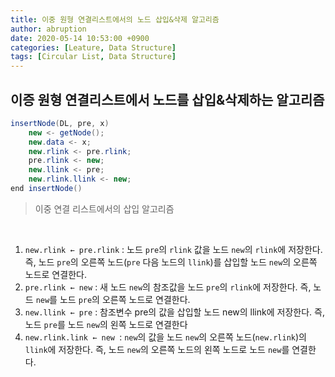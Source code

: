 ```yaml
---
title: 이중 원형 연결리스트에서의 노드 삽입&삭제 알고리즘
author: abruption
date: 2020-05-14 10:53:00 +0900
categories: [Leature, Data Structure]
tags: [Circular List, Data Structure]
---
```


## 이증 원형 연결리스트에서 노드를 삽입&삭제하는 알고리즘

~~~cs
insertNode(DL, pre, x)
    new <- getNode();
    new.data <- x;
    new.rlink <- pre.rlink;
    pre.rlink <- new;
    new.llink <- pre;
    new.rlink.llink <- new;
end insertNode()
~~~
> 이중 연결 리스트에서의 삽입 알고리즘    

<br/>

1. `new.rlink ← pre.rlink` : 노드 `pre`의 `rlink` 값을 노드 `new`의 `rlink`에 저장한다. 즉, 노드 `pre`의 오른쪽 노드(`pre` 다음 노드의 `llink`)를 삽입할 노드 `new`의 오른쪽 노드로 연결한다.
2. `pre.rlink ← new` : 새 노드 `new`의 참조값을 노드 `pre`의 `rlink`에 저장한다. 즉, 노드 `new`를 노드 `pre`의 오른쪽 노드로 연결한다.
3. `new.llink ← pre` : 참조변수 pre의 값을 삽입할 노드 new의 llink에 저장한다. 즉, 노드 `pre`를 노드 `new`의 왼쪽 노드로 연결한다
4. `new.rlink.link ← new `: `new`의 값을 노드 `new`의 오른쪽 노드(`new.rlink`)의 `llink`에 저장한다. 즉, 노드 `new`의 오른쪽 노드의 왼쪽 노드로 노드 `new`를 연결한다.